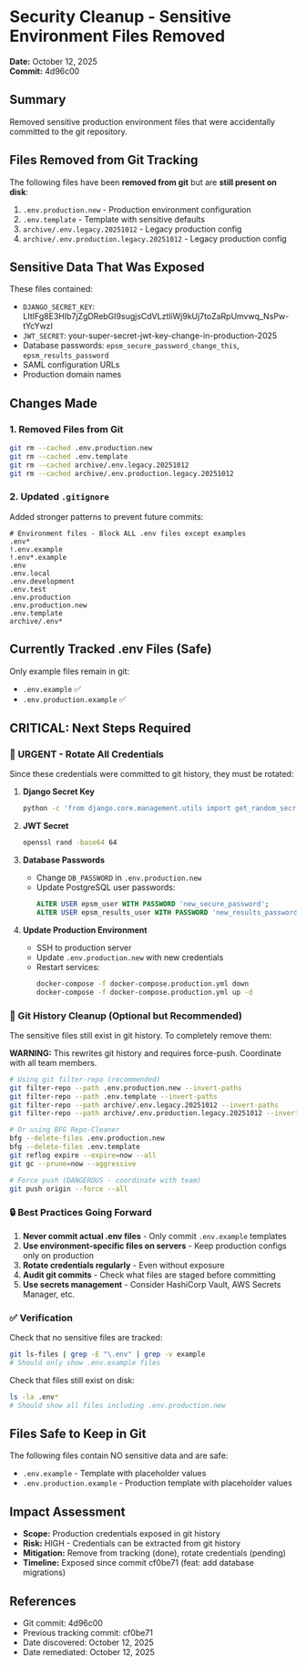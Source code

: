 # Security Cleanup - Sensitive Environment Files Removed
**Date:** October 12, 2025  
**Commit:** 4d96c00

## Summary
Removed sensitive production environment files that were accidentally committed to the git repository.

## Files Removed from Git Tracking

The following files have been **removed from git** but are **still present on disk**:

1. `.env.production.new` - Production environment configuration
2. `.env.template` - Template with sensitive defaults
3. `archive/.env.legacy.20251012` - Legacy production config
4. `archive/.env.production.legacy.20251012` - Legacy production config

## Sensitive Data That Was Exposed

These files contained:
- `DJANGO_SECRET_KEY`: LItIFg8E3HIb7jZgDRebGI9sugjsCdVLztliWj9kUj7toZaRpUmvwq_NsPw-tYcYwzI
- `JWT_SECRET`: your-super-secret-jwt-key-change-in-production-2025
- Database passwords: `epsm_secure_password_change_this`, `epsm_results_password`
- SAML configuration URLs
- Production domain names

## Changes Made

### 1. Removed Files from Git
```bash
git rm --cached .env.production.new
git rm --cached .env.template
git rm --cached archive/.env.legacy.20251012
git rm --cached archive/.env.production.legacy.20251012
```

### 2. Updated `.gitignore`
Added stronger patterns to prevent future commits:
```gitignore
# Environment files - Block ALL .env files except examples
.env*
!.env.example
!.env*.example
.env
.env.local
.env.development
.env.test
.env.production
.env.production.new
.env.template
archive/.env*
```

## Currently Tracked .env Files (Safe)
Only example files remain in git:
- `.env.example` ✅
- `.env.production.example` ✅

## CRITICAL: Next Steps Required

### 🔴 URGENT - Rotate All Credentials

Since these credentials were committed to git history, they must be rotated:

1. **Django Secret Key**
   ```bash
   python -c 'from django.core.management.utils import get_random_secret_key; print(get_random_secret_key())'
   ```

2. **JWT Secret**
   ```bash
   openssl rand -base64 64
   ```

3. **Database Passwords**
   - Change `DB_PASSWORD` in `.env.production.new`
   - Update PostgreSQL user passwords:
     ```sql
     ALTER USER epsm_user WITH PASSWORD 'new_secure_password';
     ALTER USER epsm_results_user WITH PASSWORD 'new_results_password';
     ```

4. **Update Production Environment**
   - SSH to production server
   - Update `.env.production.new` with new credentials
   - Restart services:
     ```bash
     docker-compose -f docker-compose.production.yml down
     docker-compose -f docker-compose.production.yml up -d
     ```

### 📝 Git History Cleanup (Optional but Recommended)

The sensitive files still exist in git history. To completely remove them:

**WARNING:** This rewrites git history and requires force-push. Coordinate with all team members.

```bash
# Using git filter-repo (recommended)
git filter-repo --path .env.production.new --invert-paths
git filter-repo --path .env.template --invert-paths
git filter-repo --path archive/.env.legacy.20251012 --invert-paths
git filter-repo --path archive/.env.production.legacy.20251012 --invert-paths

# Or using BFG Repo-Cleaner
bfg --delete-files .env.production.new
bfg --delete-files .env.template
git reflog expire --expire=now --all
git gc --prune=now --aggressive

# Force push (DANGEROUS - coordinate with team)
git push origin --force --all
```

### 🔒 Best Practices Going Forward

1. **Never commit actual .env files** - Only commit `.env.example` templates
2. **Use environment-specific files on servers** - Keep production configs only on production
3. **Rotate credentials regularly** - Even without exposure
4. **Audit git commits** - Check what files are staged before committing
5. **Use secrets management** - Consider HashiCorp Vault, AWS Secrets Manager, etc.

### ✅ Verification

Check that no sensitive files are tracked:
```bash
git ls-files | grep -E "\.env" | grep -v example
# Should only show .env.example files
```

Check that files still exist on disk:
```bash
ls -la .env* 
# Should show all files including .env.production.new
```

## Files Safe to Keep in Git

The following files contain NO sensitive data and are safe:
- `.env.example` - Template with placeholder values
- `.env.production.example` - Production template with placeholder values

## Impact Assessment

- **Scope:** Production credentials exposed in git history
- **Risk:** HIGH - Credentials can be extracted from git history
- **Mitigation:** Remove from tracking (done), rotate credentials (pending)
- **Timeline:** Exposed since commit cf0be71 (feat: add database migrations)

## References

- Git commit: 4d96c00
- Previous tracking commit: cf0be71
- Date discovered: October 12, 2025
- Date remediated: October 12, 2025
